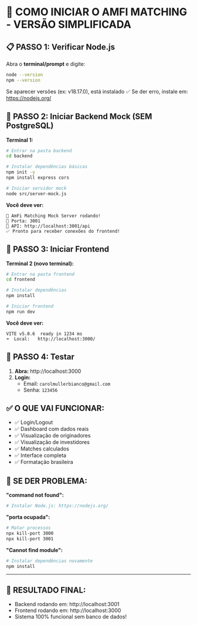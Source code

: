 # 🚀 COMO INICIAR O AMFI MATCHING - VERSÃO SIMPLIFICADA

## 📋 PASSO 1: Verificar Node.js

Abra o **terminal/prompt** e digite:
```bash
node --version
npm --version
```

Se aparecer versões (ex: v18.17.0), está instalado ✅
Se der erro, instale em: https://nodejs.org/

## 🚀 PASSO 2: Iniciar Backend Mock (SEM PostgreSQL)

**Terminal 1:**
```bash
# Entrar na pasta backend
cd backend

# Instalar dependências básicas
npm init -y
npm install express cors

# Iniciar servidor mock
node src/server-mock.js
```

**Você deve ver:**
```
🚀 AmFi Matching Mock Server rodando!
📍 Porta: 3001
🔗 API: http://localhost:3001/api
✅ Pronto para receber conexões do frontend!
```

## 🎨 PASSO 3: Iniciar Frontend

**Terminal 2 (novo terminal):**
```bash
# Entrar na pasta frontend  
cd frontend

# Instalar dependências
npm install

# Iniciar frontend
npm run dev
```

**Você deve ver:**
```
VITE v5.0.6  ready in 1234 ms
➜  Local:   http://localhost:3000/
```

## 🎯 PASSO 4: Testar

1. **Abra:** http://localhost:3000
2. **Login:**
   - Email: `carolmullerbianco@gmail.com`
   - Senha: `123456`

## ✅ O QUE VAI FUNCIONAR:

- ✅ Login/Logout
- ✅ Dashboard com dados reais
- ✅ Visualização de originadores
- ✅ Visualização de investidores  
- ✅ Matches calculados
- ✅ Interface completa
- ✅ Formatação brasileira

## 🔧 SE DER PROBLEMA:

**"command not found":**
```bash
# Instalar Node.js: https://nodejs.org/
```

**"porta ocupada":**
```bash
# Matar processos
npx kill-port 3000
npx kill-port 3001
```

**"Cannot find module":**
```bash
# Instalar dependências novamente
npm install
```

---

## 🎉 RESULTADO FINAL:
- Backend rodando em: http://localhost:3001
- Frontend rodando em: http://localhost:3000
- Sistema 100% funcional sem banco de dados!